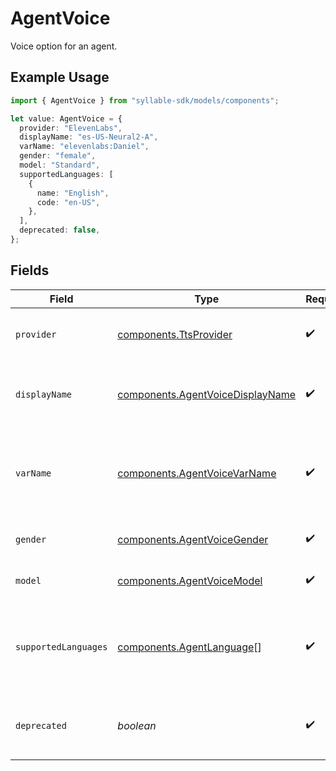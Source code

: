 # AgentVoice

Voice option for an agent.

## Example Usage

```typescript
import { AgentVoice } from "syllable-sdk/models/components";

let value: AgentVoice = {
  provider: "ElevenLabs",
  displayName: "es-US-Neural2-A",
  varName: "elevenlabs:Daniel",
  gender: "female",
  model: "Standard",
  supportedLanguages: [
    {
      name: "English",
      code: "en-US",
    },
  ],
  deprecated: false,
};
```

## Fields

| Field                                                                                | Type                                                                                 | Required                                                                             | Description                                                                          | Example                                                                              |
| ------------------------------------------------------------------------------------ | ------------------------------------------------------------------------------------ | ------------------------------------------------------------------------------------ | ------------------------------------------------------------------------------------ | ------------------------------------------------------------------------------------ |
| `provider`                                                                           | [components.TtsProvider](../../models/components/ttsprovider.md)                     | :heavy_check_mark:                                                                   | TTS provider for an agent voice.                                                     |                                                                                      |
| `displayName`                                                                        | [components.AgentVoiceDisplayName](../../models/components/agentvoicedisplayname.md) | :heavy_check_mark:                                                                   | Display names of voices that Syllable supports.                                      |                                                                                      |
| `varName`                                                                            | [components.AgentVoiceVarName](../../models/components/agentvoicevarname.md)         | :heavy_check_mark:                                                                   | The variable name of an agent voice (used when processing messages).                 |                                                                                      |
| `gender`                                                                             | [components.AgentVoiceGender](../../models/components/agentvoicegender.md)           | :heavy_check_mark:                                                                   | Gender for an agent voice.                                                           |                                                                                      |
| `model`                                                                              | [components.AgentVoiceModel](../../models/components/agentvoicemodel.md)             | :heavy_check_mark:                                                                   | Model for an agent voice.                                                            |                                                                                      |
| `supportedLanguages`                                                                 | [components.AgentLanguage](../../models/components/agentlanguage.md)[]               | :heavy_check_mark:                                                                   | Languages supported by the voice                                                     | {<br/>"code": "en-US",<br/>"name": "English"<br/>}                                   |
| `deprecated`                                                                         | *boolean*                                                                            | :heavy_check_mark:                                                                   | Whether the voice is deprecated and should not be used                               | false                                                                                |